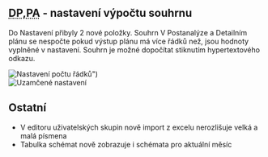 ﻿---
categories: [fenix]
layout: fenix
---
## <abbr title="Detailní plán">DP</abbr>,<abbr title="Postanalýza">PA</abbr> - nastavení výpočtu souhrnu
Do Nastavení přibyly 2 nové položky. 
Souhrn V Postanalýze a Detailním plánu se nespočte pokud výstup plánu má více řádků než, jsou hodnoty vyplněné v nastavení. Souhrn je možné dopočítat stiknutím hypertextového odkazu. 
 
![Nastavení počtu řádků")]({{site.url}}/data/nastaveniradkusouhrnu.PNG "Nastavení počtu řádků")
<br /> ![Uzamčené nastavení]({{site.url}}/data/nespoctenysouhrn.PNG "Hypertext v souhrnu")
## Ostatní

<ul>
	<li>V editoru uživatelských skupin nově import z excelu nerozlišuje velká a malá písmena</li>
	<li>Tabulka schémat nově zobrazuje i schémata pro aktuální měsíc</li>
</ul>








